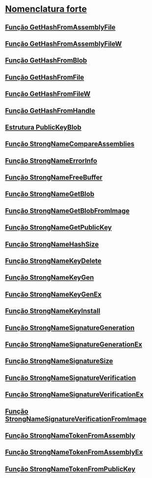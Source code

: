 # [Nomenclatura forte](index.md)
## [Função GetHashFromAssemblyFile](gethashfromassemblyfile-function.md)
## [Função GetHashFromAssemblyFileW](gethashfromassemblyfilew-function.md)
## [Função GetHashFromBlob](gethashfromblob-function.md)
## [Função GetHashFromFile](gethashfromfile-function.md)
## [Função GetHashFromFileW](gethashfromfilew-function.md)
## [Função GetHashFromHandle](gethashfromhandle-function.md)
## [Estrutura PublicKeyBlob](publickeyblob-structure.md)
## [Função StrongNameCompareAssemblies](strongnamecompareassemblies-function.md)
## [Função StrongNameErrorInfo](strongnameerrorinfo-function.md)
## [Função StrongNameFreeBuffer](strongnamefreebuffer-function.md)
## [Função StrongNameGetBlob](strongnamegetblob-function.md)
## [Função StrongNameGetBlobFromImage](strongnamegetblobfromimage-function.md)
## [Função StrongNameGetPublicKey](strongnamegetpublickey-function.md)
## [Função StrongNameHashSize](strongnamehashsize-function.md)
## [Função StrongNameKeyDelete](strongnamekeydelete-function.md)
## [Função StrongNameKeyGen](strongnamekeygen-function.md)
## [Função StrongNameKeyGenEx](strongnamekeygenex-function.md)
## [Função StrongNameKeyInstall](strongnamekeyinstall-function.md)
## [Função StrongNameSignatureGeneration](strongnamesignaturegeneration-function.md)
## [Função StrongNameSignatureGenerationEx](strongnamesignaturegenerationex-function.md)
## [Função StrongNameSignatureSize](strongnamesignaturesize-function.md)
## [Função StrongNameSignatureVerification](strongnamesignatureverification-function.md)
## [Função StrongNameSignatureVerificationEx](strongnamesignatureverificationex-function.md)
## [Função StrongNameSignatureVerificationFromImage](strongnamesignatureverificationfromimage-function.md)
## [Função StrongNameTokenFromAssembly](strongnametokenfromassembly-function.md)
## [Função StrongNameTokenFromAssemblyEx](strongnametokenfromassemblyex-function.md)
## [Função StrongNameTokenFromPublicKey](strongnametokenfrompublickey-function.md)
